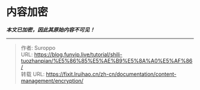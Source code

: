 # 内容加密

***本文已加密，因此其原始内容不可见！***

---

> 作者: Suroppo  
> URL: https://blog.funvip.live/tutorial/shili-tuozhanpian/%E5%86%85%E5%AE%B9%E5%8A%A0%E5%AF%86/  
> 转载 URL: https://fixit.lruihao.cn/zh-cn/documentation/content-management/encryption/
